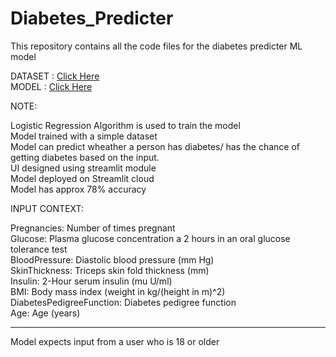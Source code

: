# Diabetes_Predicter
This repository contains all the code files for the diabetes predicter ML model



DATASET : <a href="https://www.dropbox.com/s/uh7o7uyeghqkhoy/diabetes.csv?dl=0" target="_blank">Click Here</a><br>
MODEL   : <a href="https://sanjay-906-diabetes-predictor-deployed-ui-fbxqyx.streamlitapp.com" target="_blank">Click Here</a>

NOTE:

Logistic Regression Algorithm is used to train the model<br>
Model trained with a simple dataset<br>
Model can predict wheather a person has diabetes/ has the chance of getting diabetes based on the input.<br>
UI designed using streamlit module<br>
Model deployed on Streamlit cloud<br>
Model has approx 78% accuracy<br>

INPUT CONTEXT:

Pregnancies: Number of times pregnant<br>
Glucose: Plasma glucose concentration a 2 hours in an oral glucose tolerance test<br>
BloodPressure: Diastolic blood pressure (mm Hg)<br>
SkinThickness: Triceps skin fold thickness (mm)<br>
Insulin: 2-Hour serum insulin (mu U/ml)<br>
BMI: Body mass index (weight in kg/(height in m)^2)<br>
DiabetesPedigreeFunction: Diabetes pedigree function<br>
Age: Age (years)<br>


----------------------------------------

Model expects input from a user who is 18 or older
